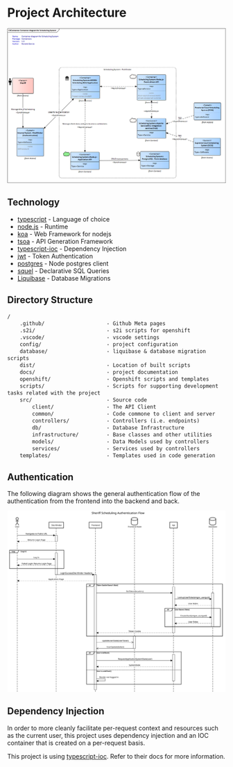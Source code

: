 # Project Architecture 

![Container Diagrma](Container%20diagram%20for%20Scheduling%20System.png)

## Technology

- [typescript](https://www.typescriptlang.org/) - Language of choice
- [node.js](https://nodejs.org/en/) - Runtime
- [koa](https://koajs.com/) - Web Framework for nodejs
- [tsoa](https://www.npmjs.com/package/tsoa) - API Generation Framework
- [typescript-ioc](https://www.npmjs.com/package/typescript-ioc) - Dependency Injection
- [jwt](https://jwt.io/) - Token Authentication
- [postgres](https://www.npmjs.com/package/pg) - Node postgres client
- [squel](https://hiddentao.com/squel/) - Declarative SQL Queries
- [Liquibase](https://www.liquibase.org/) - Database Migrations

## Directory Structure

```
/
    .github/                    - Github Meta pages
    .s2i/                       - s2i scripts for openshift
    .vscode/                    - vscode settings 
    config/                     - project configuration
    database/                   - liquibase & database migration scripts
    dist/                       - Location of built scripts
    docs/                       - project documentation
    openshift/                  - Openshift scripts and templates
    scripts/                    - Scripts for supporting development tasks related with the project
    src/                        - Source code
        client/                 - The API Client 
        common/                 - Code commone to client and server
        controllers/            - Controllers (i.e. endpoints)
        db/                     - Database Infrastructure
        infrastructure/         - Base classes and other utilities
        models/                 - Data Models used by controllers
        services/               - Services used by controllers
    templates/                  - Templates used in code generation
```
## Authentication

The following diagram shows the general authentication flow of the authentication from the frontend into the backend and back.

![Authentication Flow](./auth/sheriff-scheduling-authentication-flow.svg)


## Dependency Injection

In order to more cleanly facilitate per-request context and resources such as the current user, this project uses dependency injection and an IOC container that is created on a per-request basis.  

This project is using [typescript-ioc](https://www.npmjs.com/package/typescript-ioc).  Refer to their docs for more information.
